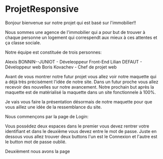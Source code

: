 # ProjetResponsive
Bonjour bienvenue sur notre projet qui est basé sur l'immobilier!!


Nous sommes une agence de l'immobilier qui a pour but de trouver à chaque personne un logement
qui correspendt aux mieux à ces attentes et ça classe sociale.

Notre équipe est constituée de trois personnes:

Alexis BONNIN--JUNIOT - Déveleoppeur Front-End
Lilian DEFAUT - Développeur web
Boris Kovachev - Chef de projet web

Avant de vous montrer notre futur projet vous allez voir notre maquette qui a déjà 
très précisément l'idée de notre site. Dans un futur proche vous allez recevoir
des nouvelles sur notre avancement. Notre prochain but après la maquette est de
matérialisé la maquette dans un site fonctionnele à 100%.

Je vais vous faire la présentation désormais de notre maquette pour que
vous aillez une idée de la ressemblance du site.


Nous commençons par la page de Login:

Vous possédez deux espaces dans le premier vous devez rentrer votre
identifiant et dans le deuxième vous devez entre le mot de passe.
Juste en dessous vous allez trouver deux buttons l'un est le Connexion
et l'autre est le button mot de passe oublié.

Deuxièment nous avons la page
